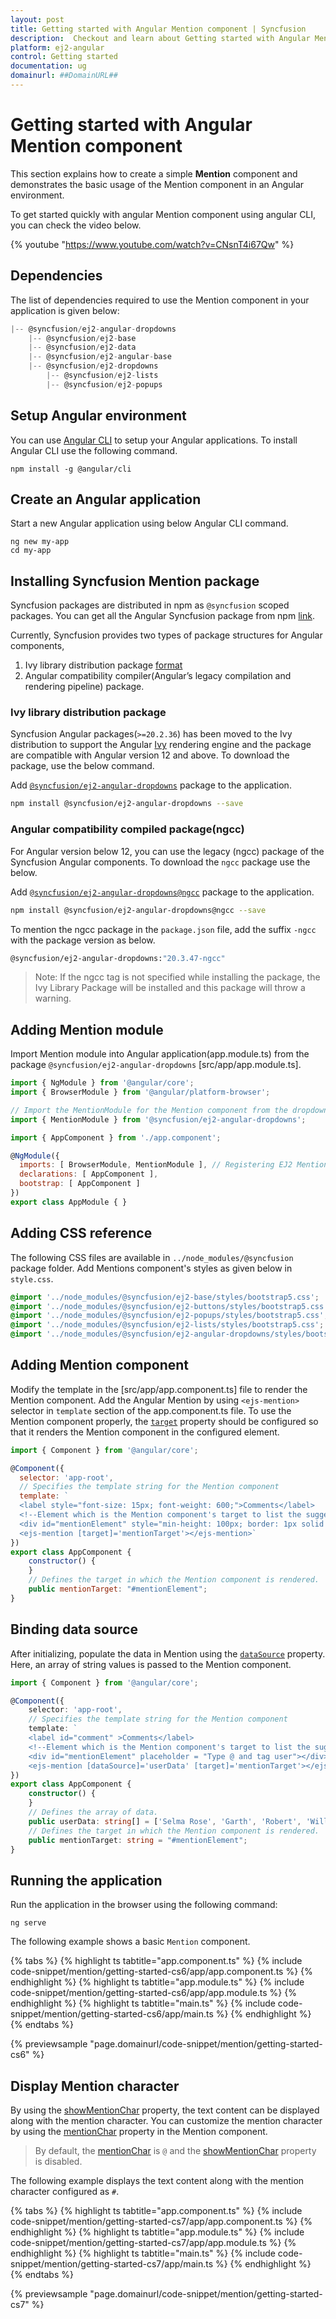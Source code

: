 ```yaml
---
layout: post
title: Getting started with Angular Mention component | Syncfusion
description:  Checkout and learn about Getting started with Angular Mention component of Syncfusion Essential JS 2 and more details.
platform: ej2-angular
control: Getting started 
documentation: ug
domainurl: ##DomainURL##
---
```


# Getting started with Angular Mention component

This section explains how to create a simple **Mention** component and demonstrates the basic usage of the Mention component in an Angular environment.

To get started quickly with angular Mention component using angular CLI, you can check the video below.

{% youtube "https://www.youtube.com/watch?v=CNsnT4i67Qw" %}

## Dependencies

The list of dependencies required to use the Mention component in your application is given below:

```javascript
|-- @syncfusion/ej2-angular-dropdowns
    |-- @syncfusion/ej2-base
    |-- @syncfusion/ej2-data
    |-- @syncfusion/ej2-angular-base
    |-- @syncfusion/ej2-dropdowns
        |-- @syncfusion/ej2-lists
        |-- @syncfusion/ej2-popups
```

## Setup Angular environment

You can use [Angular CLI](https://github.com/angular/angular-cli) to setup your Angular applications. To install Angular CLI use the following command.

```
npm install -g @angular/cli
```

## Create an Angular application

Start a new Angular application using below Angular CLI command.

```
ng new my-app
cd my-app
```

## Installing Syncfusion Mention package

Syncfusion packages are distributed in npm as `@syncfusion` scoped packages. You can get all the Angular Syncfusion package from npm [link]( https://www.npmjs.com/search?q=%40syncfusion%2Fej2-angular- ).

Currently, Syncfusion provides two types of package structures for Angular components,
1. Ivy library distribution package [format](https://angular.io/guide/angular-package-format#angular-package-format)
2. Angular compatibility compiler(Angular’s legacy compilation and rendering pipeline) package.

### Ivy library distribution package

Syncfusion Angular packages(`>=20.2.36`) has been moved to the Ivy distribution to support the Angular [Ivy](https://docs.angular.lat/guide/ivy) rendering engine and the package are compatible with Angular version 12 and above. To download the package, use the below command.

Add [`@syncfusion/ej2-angular-dropdowns`](https://www.npmjs.com/package/@syncfusion/ej2-angular-dropdowns/v/20.3.47) package to the application.

```bash
npm install @syncfusion/ej2-angular-dropdowns --save
```

### Angular compatibility compiled package(ngcc)

For Angular version below 12, you can use the legacy (ngcc) package of the Syncfusion Angular components. To download the `ngcc` package use the below.

Add [`@syncfusion/ej2-angular-dropdowns@ngcc`](https://www.npmjs.com/package/@syncfusion/ej2-angular-dropdowns/v/20.2.38-ngcc) package to the application.

```bash
npm install @syncfusion/ej2-angular-dropdowns@ngcc --save
```

To mention the ngcc package in the `package.json` file, add the suffix `-ngcc` with the package version as below.

```bash
@syncfusion/ej2-angular-dropdowns:"20.3.47-ngcc"
```

>Note: If the ngcc tag is not specified while installing the package, the Ivy Library Package will be installed and this package will throw a warning.

## Adding Mention module

Import Mention module into Angular application(app.module.ts) from the package `@syncfusion/ej2-angular-dropdowns` [src/app/app.module.ts].

```javascript
import { NgModule } from '@angular/core';
import { BrowserModule } from '@angular/platform-browser';

// Import the MentionModule for the Mention component from the dropdown package.
import { MentionModule } from '@syncfusion/ej2-angular-dropdowns';

import { AppComponent } from './app.component';

@NgModule({
  imports: [ BrowserModule, MentionModule ], // Registering EJ2 Mention Module.
  declarations: [ AppComponent ],
  bootstrap: [ AppComponent ]
})
export class AppModule { }
```

## Adding CSS reference

The following CSS files are available in `../node_modules/@syncfusion` package folder. Add Mentions component's styles as given below in `style.css`.

```css
@import '../node_modules/@syncfusion/ej2-base/styles/bootstrap5.css';
@import '../node_modules/@syncfusion/ej2-buttons/styles/bootstrap5.css';
@import '../node_modules/@syncfusion/ej2-popups/styles/bootstrap5.css';
@import '../node_modules/@syncfusion/ej2-lists/styles/bootstrap5.css';
@import '../node_modules/@syncfusion/ej2-angular-dropdowns/styles/bootstrap5.css';
```

## Adding Mention component

Modify the template in the [src/app/app.component.ts] file to render the Mention component. Add the Angular Mention by using `<ejs-mention>` selector in `template` section of the app.component.ts file. To use the Mention component properly, the [`target`](https://ej2.syncfusion.com/angular/documentation/api/mention/#target) property should be configured so that it renders the Mention component in the configured element.

```javascript
import { Component } from '@angular/core';

@Component({
  selector: 'app-root',
  // Specifies the template string for the Mention component
  template: `
  <label style="font-size: 15px; font-weight: 600;">Comments</label>
  <!--Element which is the Mention component's target to list the suggestions-->
  <div id="mentionElement" style="min-height: 100px; border: 1px solid #D7D7D7; border-radius: 4px; padding: 8px; font-size: 14px; width: 600px;"></div>
  <ejs-mention [target]='mentionTarget'></ejs-mention>`
})
export class AppComponent {
    constructor() {
    }
    // Defines the target in which the Mention component is rendered.
    public mentionTarget: "#mentionElement";
}
```

## Binding data source

After initializing, populate the data in Mention using the [`dataSource`](https://ej2.syncfusion.com/angular/documentation/api/mention/#datasource) property. Here, an array of string values is passed to the Mention component.

```typescript
import { Component } from '@angular/core';

@Component({
    selector: 'app-root',
    // Specifies the template string for the Mention component
    template: `
    <label id="comment" >Comments</label>
    <!--Element which is the Mention component's target to list the suggestions-->
    <div id="mentionElement" placeholder = "Type @ and tag user"></div>
    <ejs-mention [dataSource]='userData' [target]='mentionTarget'></ejs-mention>`
})
export class AppComponent {
    constructor() {
    }
    // Defines the array of data.
    public userData: string[] = ['Selma Rose', 'Garth', 'Robert', 'William', 'Joseph'];
    // Defines the target in which the Mention component is rendered.
    public mentionTarget: string = "#mentionElement";
}

```

## Running the application

Run the application in the browser using the following command:

```
ng serve
```

The following example shows a basic `Mention` component.

{% tabs %}
{% highlight ts tabtitle="app.component.ts" %}
{% include code-snippet/mention/getting-started-cs6/app/app.component.ts %}
{% endhighlight %}
{% highlight ts tabtitle="app.module.ts" %}
{% include code-snippet/mention/getting-started-cs6/app/app.module.ts %}
{% endhighlight %}
{% highlight ts tabtitle="main.ts" %}
{% include code-snippet/mention/getting-started-cs6/app/main.ts %}
{% endhighlight %}
{% endtabs %}
  
{% previewsample "page.domainurl/code-snippet/mention/getting-started-cs6" %}

## Display Mention character

By using the [showMentionChar](https://ej2.syncfusion.com/angular/documentation/api/mention/#showMentionChar) property, the text content can be displayed along with the mention character. You can customize the mention character by using the [mentionChar](https://ej2.syncfusion.com/angular/documentation/api/mention/#mentionChar) property in the Mention component.

> By default, the [mentionChar](https://ej2.syncfusion.com/angular/documentation/api/mention/#mentionChar) is `@` and the [showMentionChar](https://ej2.syncfusion.com/angular/documentation/api/mention/#showMentionChar) property is disabled.

The following example displays the text content along with the mention character configured as `#`.

{% tabs %}
{% highlight ts tabtitle="app.component.ts" %}
{% include code-snippet/mention/getting-started-cs7/app/app.component.ts %}
{% endhighlight %}
{% highlight ts tabtitle="app.module.ts" %}
{% include code-snippet/mention/getting-started-cs7/app/app.module.ts %}
{% endhighlight %}
{% highlight ts tabtitle="main.ts" %}
{% include code-snippet/mention/getting-started-cs7/app/main.ts %}
{% endhighlight %}
{% endtabs %}
  
{% previewsample "page.domainurl/code-snippet/mention/getting-started-cs7" %}